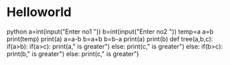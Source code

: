 # Helloworld
python
a=int(input("Enter no1 "))
b=int(input("Enter no2 "))
temp=a
a=b
print(temp)
print(a)
a=a-b
b=a+b
b=b-a
print(a)
print(b)
def tree(a,b,c):
   if(a>b):
     if(a>c):
       print(a," is greater")
     else:
         print(c," is greater")
  else:
      if(b>c):
        print(b," is greater")
      else:
          print(c," is greater")
